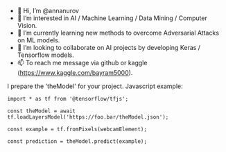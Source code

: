 - 👋 Hi, I’m @annanurov
- 👀 I’m interested in AI / Machine Learning / Data Mining / Computer Vision.
- 🌱 I’m currently learning new methods to overcome Adversarial Attacks on ML models.
- 💞️ I’m looking to collaborate on AI projects by developing Keras / Tensorflow models.
- 📫 To reach me message via github or kaggle (https://www.kaggle.com/bayram5000).


I prepare the 'theModel' for your project. Javascript example:

`import * as tf from '@tensorflow/tfjs';`

`const theModel = await tf.loadLayersModel('https://foo.bar/theModel.json');`

`const example = tf.fromPixels(webcamElement);`

`const prediction = theModel.predict(example);`


<!---
annanurov/annanurov is a ✨ special ✨ repository because its `README.md` (this file) appears on your GitHub profile.
You can click the Preview link to take a look at your changes.
--->
